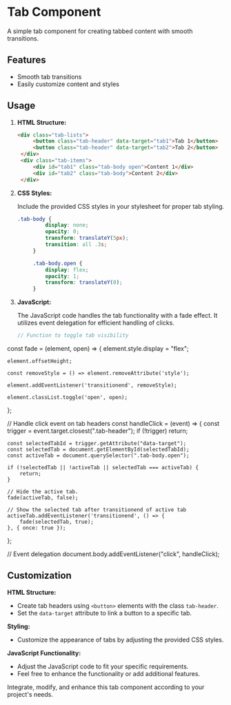 # Tab Component

A simple tab component for creating tabbed content with smooth transitions.

## Features

- Smooth tab transitions
- Easily customize content and styles

## Usage

1. **HTML Structure:**

   ```html
   <div class="tab-lists">
        <button class="tab-header" data-target="tab1">Tab 1</button>
        <button class="tab-header" data-target="tab2">Tab 2</button>
    </div>
    <div class="tab-items">
        <div id="tab1" class="tab-body open">Content 1</div>
        <div id="tab2" class="tab-body">Content 2</div>
    </div>
   
2. **CSS Styles:**

   Include the provided CSS styles in your stylesheet for proper tab styling.
    
   ```css
   .tab-body {
            display: none;
            opacity: 0;
            transform: translateY(5px);
            transition: all .3s;
        }

        .tab-body.open {
            display: flex;
            opacity: 1;
            transform: translateY(0);
        }

3. **JavaScript:**

   The JavaScript code handles the tab functionality with a fade effect. It utilizes event delegation for efficient handling of clicks.

   ```javascript
   // Function to toggle tab visibility
const fade = (element, open) => {
    element.style.display = "flex";

    element.offsetHeight;

    const removeStyle = () => element.removeAttribute('style');

    element.addEventListener('transitionend', removeStyle);

    element.classList.toggle('open', open);
};

// Handle click event on tab headers
const handleClick = (event) => {
    const trigger = event.target.closest(".tab-header");
    if (!trigger) return;

    const selectedTabId = trigger.getAttribute("data-target");
    const selectedTab = document.getElementById(selectedTabId);
    const activeTab = document.querySelector(".tab-body.open");

    if (!selectedTab || !activeTab || selectedTab === activeTab) {
        return;
    }

    // Hide the active tab.
    fade(activeTab, false);

    // Show the selected tab after transitionend of active tab
    activeTab.addEventListener('transitionend', () => {
        fade(selectedTab, true);
    }, { once: true });
};

// Event delegation
document.body.addEventListener("click", handleClick);
   
## Customization

**HTML Structure:**

- Create tab headers using `<button>` elements with the class `tab-header`.
- Set the `data-target` attribute to link a button to a specific tab.

**Styling:**

- Customize the appearance of tabs by adjusting the provided CSS styles.

**JavaScript Functionality:**

- Adjust the JavaScript code to fit your specific requirements.
- Feel free to enhance the functionality or add additional features.

Integrate, modify, and enhance this tab component according to your project's needs.
